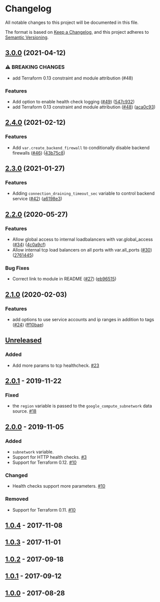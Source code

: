 # Changelog
All notable changes to this project will be documented in this file.

The format is based on [Keep a Changelog](https://keepachangelog.com/en/1.0.0/),
and this project adheres to [Semantic Versioning](https://semver.org/spec/v2.0.0.html).

## [3.0.0](https://www.github.com/terraform-google-modules/terraform-google-lb-internal/compare/v2.4.0...v3.0.0) (2021-04-12)


### ⚠ BREAKING CHANGES

* add Terraform 0.13 constraint and module attribution (#48)

### Features

* Add option to enable health check logging ([#49](https://www.github.com/terraform-google-modules/terraform-google-lb-internal/issues/49)) ([547c932](https://www.github.com/terraform-google-modules/terraform-google-lb-internal/commit/547c9320bdf1d9efe5157dd73a09810e4fa272b4))
* add Terraform 0.13 constraint and module attribution ([#48](https://www.github.com/terraform-google-modules/terraform-google-lb-internal/issues/48)) ([aca0c93](https://www.github.com/terraform-google-modules/terraform-google-lb-internal/commit/aca0c939f4c9eedf555e8cace8d4fd13e4ec871f))

## [2.4.0](https://www.github.com/terraform-google-modules/terraform-google-lb-internal/compare/v2.3.0...v2.4.0) (2021-02-12)


### Features

* Add `var.create_backend_firewall` to conditionally disable backend firewalls ([#46](https://www.github.com/terraform-google-modules/terraform-google-lb-internal/issues/46)) ([43b75c8](https://www.github.com/terraform-google-modules/terraform-google-lb-internal/commit/43b75c83c0f788a86ed3bcc1f2680b3f23d6635f))

## [2.3.0](https://www.github.com/terraform-google-modules/terraform-google-lb-internal/compare/v2.2.0...v2.3.0) (2021-01-27)


### Features

* Adding `connection_draining_timeout_sec` variable to control backend service ([#42](https://www.github.com/terraform-google-modules/terraform-google-lb-internal/issues/42)) ([a6198e3](https://www.github.com/terraform-google-modules/terraform-google-lb-internal/commit/a6198e31e7155530f762d4078394a8e9d8b76b28))

## [2.2.0](https://www.github.com/terraform-google-modules/terraform-google-lb-internal/compare/v2.1.0...v2.2.0) (2020-05-27)


### Features

* Allow global access to internal loadbalancers with var.global_access ([#34](https://www.github.com/terraform-google-modules/terraform-google-lb-internal/issues/34)) ([4c0a9cf](https://www.github.com/terraform-google-modules/terraform-google-lb-internal/commit/4c0a9cf7b4677133ac9158cc4192ddf0a0e6d052))
* Allow internal tcp load balancers on all ports with var.all_ports ([#30](https://www.github.com/terraform-google-modules/terraform-google-lb-internal/issues/30)) ([2761445](https://www.github.com/terraform-google-modules/terraform-google-lb-internal/commit/276144531017152ddcba1ca02073bfa1844d39bb))


### Bug Fixes

* Correct link to module in README ([#27](https://www.github.com/terraform-google-modules/terraform-google-lb-internal/issues/27)) ([eb96515](https://www.github.com/terraform-google-modules/terraform-google-lb-internal/commit/eb96515fdd9f8a6adae5bd44c15adb9e1f0e06fd))

## [2.1.0](https://www.github.com/terraform-google-modules/terraform-google-lb-internal/compare/v2.0.1...v2.1.0) (2020-02-03)


### Features

* add options to use service accounts and ip ranges in addition to tags ([#24](https://www.github.com/terraform-google-modules/terraform-google-lb-internal/issues/24)) ([ff10bae](https://www.github.com/terraform-google-modules/terraform-google-lb-internal/commit/ff10baefbbf6e7e5ee18e534df17d567b65a020f))

## [Unreleased]

### Added

- Add more params to tcp healthcheck. [#23](https://github.com/terraform-google-modules/terraform-google-lb-internal/pull/23)

## [2.0.1] - 2019-11-22

### Fixed

- the `region` variable is passed to the `google_compute_subnetwork` data source. [#18]

## [2.0.0] - 2019-11-05

### Added

- `subnetwork` variable.
- Support for HTTP health checks. [#3]
- Support for Terraform 0.12. [#10]

### Changed

- Health checks support more parameters. [#10]

### Removed

- Support for Terraform 0.11. [#10]

## [1.0.4] - 2017-11-08

## [1.0.3] - 2017-11-01

## [1.0.2] - 2017-09-18

## [1.0.1] - 2017-09-12

## [1.0.0] - 2017-08-28

[Unreleased]: https://github.com/terraform-google-modules/terraform-google-lb-internal/compare/v2.0.1...HEAD
[2.0.1]: https://github.com/terraform-google-modules/terraform-google-lb-internal/compare/v2.0.0...v2.0.1
[2.0.0]: https://github.com/terraform-google-modules/terraform-google-lb-internal/compare/1.0.4...v2.0.0
[1.0.4]: https://github.com/terraform-google-modules/terraform-google-lb-internal/compare/1.0.3...1.0.4
[1.0.3]: https://github.com/terraform-google-modules/terraform-google-lb-internal/compare/1.0.2...1.0.3
[1.0.2]: https://github.com/terraform-google-modules/terraform-google-lb-internal/compare/1.0.1...1.0.2
[1.0.1]: https://github.com/terraform-google-modules/terraform-google-lb-internal/compare/1.0.0...1.0.1
[1.0.0]: https://github.com/terraform-google-modules/terraform-google-lb-internal/releases/tag/1.0.0

[#18]: https://github.com/terraform-google-modules/terraform-google-lb-internal/issues/18
[#10]: https://github.com/terraform-google-modules/terraform-google-lb-internal/issues/10
[#3]: https://github.com/terraform-google-modules/terraform-google-lb-internal/issues/3
